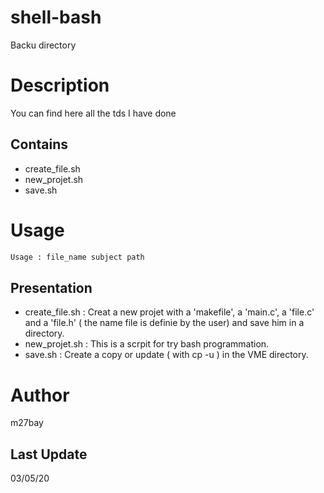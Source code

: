 # shell-bash
Backu directory

# Description
You can find here all the tds I have done

## Contains
 - create_file.sh
 - new_projet.sh
 - save.sh
 
 # Usage
 ```Bash
Usage : file_name subject path
```
 
 ## Presentation
  - create_file.sh : Creat a new projet with a 'makefile', a 'main.c', a 'file.c' and a 'file.h' ( the name file is definie by the user) and save him in a directory.
  - new_projet.sh :  This is a scrpit for try bash programmation.
  - save.sh : Create a copy or update ( with cp -u ) in the VME directory.
 
 # Author
 m27bay
 
 ## Last Update
 03/05/20

